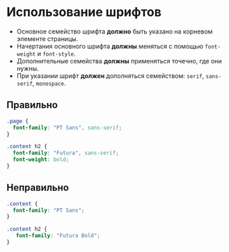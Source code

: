 # Использование шрифтов

- Основное семейство шрифта **должно** быть указано на корневом элементе страницы.
- Начертания основного шрифта **должны** меняться с помощью `font-weight` и `font-style`.
- Дополнительные семейства **должны** применяться точечно, где они нужны.
- При указании шрифт **должен** дополняться семейством: `serif`, `sans-serif`, `monospace`.

## Правильно

```css
.page {
  font-family: "PT Sans", sans-serif;
}

.content h2 {
  font-family: "Futura", sans-serif;
  font-weight: bold;
}
```

## Неправильно

```css
.content {
  font-family: "PT Sans";
}

.content h2 {
   font-family: "Futura Bold";
}
```
